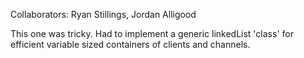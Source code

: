 Collaborators: Ryan Stillings, Jordan Alligood

This one was tricky. Had to implement a generic linkedList 'class' for efficient variable sized containers of clients and channels.
